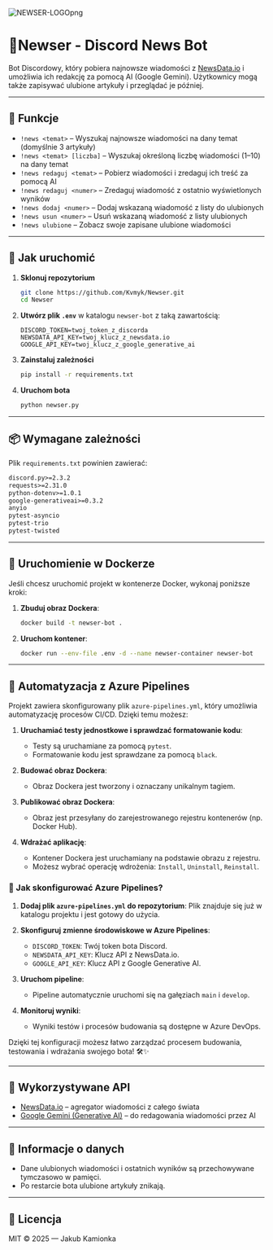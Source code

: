![NEWSER-LOGOpng](https://github.com/user-attachments/assets/dc38e2ed-4970-45d8-b8a7-93e7aa7a459a)
# 🤖Newser - Discord News Bot

Bot Discordowy, który pobiera najnowsze wiadomości z [NewsData.io](https://newsdata.io) i umożliwia ich redakcję za pomocą AI (Google Gemini). Użytkownicy mogą także zapisywać ulubione artykuły i przeglądać je później.

---

## 🧩 Funkcje

- `!news <temat>` – Wyszukaj najnowsze wiadomości na dany temat (domyślnie 3 artykuły)
- `!news <temat> [liczba]` – Wyszukaj określoną liczbę wiadomości (1–10) na dany temat
- `!news redaguj <temat>` – Pobierz wiadomości i zredaguj ich treść za pomocą AI
- `!news redaguj <numer>` – Zredaguj wiadomość z ostatnio wyświetlonych wyników
- `!news dodaj <numer>` – Dodaj wskazaną wiadomość z listy do ulubionych
- `!news usun <numer>` – Usuń wskazaną wiadomość z listy ulubionych
- `!news ulubione` – Zobacz swoje zapisane ulubione wiadomości


---

## 🚀 Jak uruchomić

1. **Sklonuj repozytorium**
   ```bash
   git clone https://github.com/Kvmyk/Newser.git
   cd Newser
   ```

2. **Utwórz plik `.env`** w katalogu `newser-bot` z taką zawartością:
   ```env
   DISCORD_TOKEN=twoj_token_z_discorda
   NEWSDATA_API_KEY=twoj_klucz_z_newsdata.io
   GOOGLE_API_KEY=twoj_klucz_z_google_generative_ai
   ```

3. **Zainstaluj zależności**
   ```bash
   pip install -r requirements.txt
   ```

4. **Uruchom bota**
   ```bash
   python newser.py
   ```

---

## 📦 Wymagane zależności

Plik `requirements.txt` powinien zawierać:

```txt
discord.py>=2.3.2
requests>=2.31.0
python-dotenv>=1.0.1
google-generativeai>=0.3.2
anyio
pytest-asyncio
pytest-trio
pytest-twisted

```

---

## 🐳 Uruchomienie w Dockerze

Jeśli chcesz uruchomić projekt w kontenerze Docker, wykonaj poniższe kroki:

1. **Zbuduj obraz Dockera**:
   ```bash
   docker build -t newser-bot .
   ```
2. **Uruchom kontener**:
   ```bash
   docker run --env-file .env -d --name newser-container newser-bot
   ```

---

## 🤖 Automatyzacja z Azure Pipelines

Projekt zawiera skonfigurowany plik `azure-pipelines.yml`, który umożliwia automatyzację procesów CI/CD. Dzięki temu możesz:

1. **Uruchamiać testy jednostkowe i sprawdzać formatowanie kodu**:
   - Testy są uruchamiane za pomocą `pytest`.
   - Formatowanie kodu jest sprawdzane za pomocą `black`.

2. **Budować obraz Dockera**:
   - Obraz Dockera jest tworzony i oznaczany unikalnym tagiem.

3. **Publikować obraz Dockera**:
   - Obraz jest przesyłany do zarejestrowanego rejestru kontenerów (np. Docker Hub).

4. **Wdrażać aplikację**:
   - Kontener Dockera jest uruchamiany na podstawie obrazu z rejestru.
   - Możesz wybrać operację wdrożenia: `Install`, `Uninstall`, `Reinstall`.

### 🚀 Jak skonfigurować Azure Pipelines?

1. **Dodaj plik `azure-pipelines.yml` do repozytorium**:
   Plik znajduje się już w katalogu projektu i jest gotowy do użycia.

2. **Skonfiguruj zmienne środowiskowe w Azure Pipelines**:
   - `DISCORD_TOKEN`: Twój token bota Discord.
   - `NEWSDATA_API_KEY`: Klucz API z NewsData.io.
   - `GOOGLE_API_KEY`: Klucz API z Google Generative AI.

3. **Uruchom pipeline**:
   - Pipeline automatycznie uruchomi się na gałęziach `main` i `develop`.

4. **Monitoruj wyniki**:
   - Wyniki testów i procesów budowania są dostępne w Azure DevOps.

Dzięki tej konfiguracji możesz łatwo zarządzać procesem budowania, testowania i wdrażania swojego bota! 🛠️✨

---

## 🧠 Wykorzystywane API

- [NewsData.io](https://newsdata.io) – agregator wiadomości z całego świata
- [Google Gemini (Generative AI)](https://makersuite.google.com/app/apikey) – do redagowania wiadomości przez AI

---

## 💾 Informacje o danych

- Dane ulubionych wiadomości i ostatnich wyników są przechowywane tymczasowo w pamięci.
- Po restarcie bota ulubione artykuły znikają.

---

## 🪪 Licencja

MIT © 2025 — Jakub Kamionka
